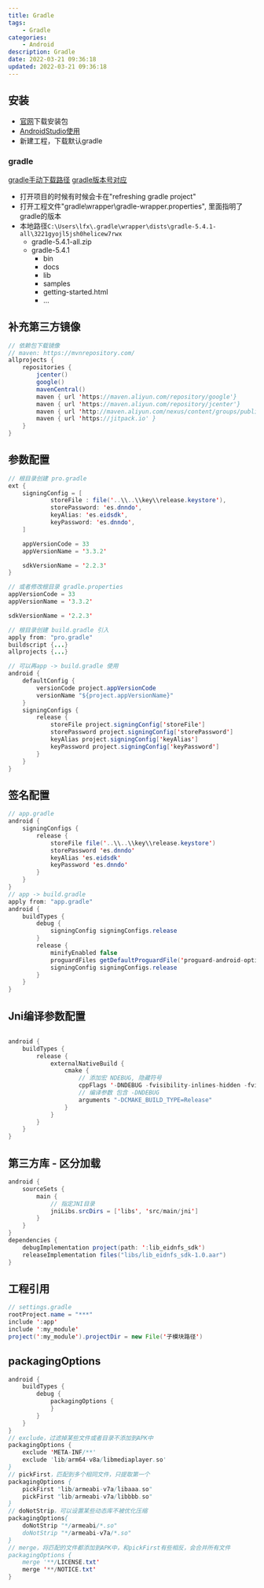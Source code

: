 ```yaml
---
title: Gradle
tags: 
    - Gradle
categories: 
    - Android
description: Gradle
date: 2022-03-21 09:36:18
updated: 2022-03-21 09:36:18
---
```


## 安装

+ [官网](https://developer.android.google.cn/)下载安装包
+ [AndroidStudio使用](https://developer.android.google.cn/studio/intro)
+ 新建工程，下载默认gradle

### gradle

[gradle手动下载路径](https://services.gradle.org/distributions/)
[gradle版本号对应](https://developer.android.google.cn/studio/releases/gradle-plugin#revisions)

+ 打开项目的时候有时候会卡在"refreshing gradle project"
+ 打开工程文件"gradle\wrapper\gradle-wrapper.properties", 里面指明了gradle的版本
+ 本地路径`C:\Users\lfx\.gradle\wrapper\dists\gradle-5.4.1-all\3221gyojl5jsh0helicew7rwx`
  + gradle-5.4.1-all.zip
  + gradle-5.4.1
    + bin
    + docs
    + lib
    + samples
    + getting-started.html
    + ...
    
## 补充第三方镜像

```java
// 依赖包下载镜像
// maven: https://mvnrepository.com/
allprojects {
    repositories {
        jcenter()
        google()
        mavenCentral()
        maven { url 'https://maven.aliyun.com/repository/google'}
        maven { url 'https://maven.aliyun.com/repository/jcenter'}
        maven { url 'http://maven.aliyun.com/nexus/content/groups/public'}
        maven { url 'https://jitpack.io' }
    }
}
```

## 参数配置
```java
// 根目录创建 pro.gradle
ext {
    signingConfig = [
            storeFile : file('..\\..\\key\\release.keystore'),
            storePassword: 'es.dnndo',
            keyAlias: 'es.eidsdk',
            keyPassword: 'es.dnndo',
    ]

    appVersionCode = 33
    appVersionName = '3.3.2'

    sdkVersionName = '2.2.3'
}

// 或者修改根目录 gradle.properties
appVersionCode = 33
appVersionName = '3.3.2'

sdkVersionName = '2.2.3'
```

```java
// 根目录创建 build.gradle 引入
apply from: "pro.gradle"
buildscript {...}
allprojects {...}

// 可以再app -> build.gradle 使用
android {
    defaultConfig {
        versionCode project.appVersionCode
        versionName "${project.appVersionName}"
    }
    signingConfigs {
        release {
            storeFile project.signingConfig['storeFile']
            storePassword project.signingConfig['storePassword']
            keyAlias project.signingConfig['keyAlias']
            keyPassword project.signingConfig['keyPassword']
        }
    }
}
```

## 签名配置

```java
// app.gradle
android {
    signingConfigs {
        release {
            storeFile file('..\\..\\key\\release.keystore')
            storePassword 'es.dnndo'
            keyAlias 'es.eidsdk'
            keyPassword 'es.dnndo'
        }
    }
}
// app -> build.gradle
apply from: "app.gradle"
android {
    buildTypes {
        debug {
            signingConfig signingConfigs.release
        }
        release {
            minifyEnabled false
            proguardFiles getDefaultProguardFile('proguard-android-optimize.txt'), 'proguard-rules.pro'
            signingConfig signingConfigs.release
        }
    }
}
```

## Jni编译参数配置
```java

android {
    buildTypes {
        release {
            externalNativeBuild {
                cmake {
                    // 添加宏 NDEBUG, 隐藏符号
                    cppFlags '-DNDEBUG -fvisibility-inlines-hidden -fvisibility=hidden -fno-common'
                    // 编译参数 包含 -DNDEBUG 
                    arguments "-DCMAKE_BUILD_TYPE=Release"
                }
            }
        }
    }
}
```

## 第三方库 - 区分加载

```java
android {
    sourceSets {
        main {
            // 指定JNI目录
            jniLibs.srcDirs = ['libs', 'src/main/jni']
        }
    }
}
dependencies {
    debugImplementation project(path: ':lib_eidnfs_sdk')
    releaseImplementation files("libs/lib_eidnfs_sdk-1.0.aar")
}
```

## 工程引用

```java
// settings.gradle
rootProject.name = "***"
include ':app'
include ':my_module'
project(':my_module').projectDir = new File('子模块路径')
```

## packagingOptions

```java
android {
    buildTypes {
        debug {
            packagingOptions {
            }
        }
    }
}
// exclude，过滤掉某些文件或者目录不添加到APK中
packagingOptions {
    exclude 'META-INF/**'
    exclude 'lib/arm64-v8a/libmediaplayer.so'
}
// pickFirst，匹配到多个相同文件，只提取第一个
packagingOptions {
    pickFirst "lib/armeabi-v7a/libaaa.so"
    pickFirst "lib/armeabi-v7a/libbbb.so" 
}
// doNotStrip，可以设置某些动态库不被优化压缩
packagingOptions{
    doNotStrip "*/armeabi/*.so"
    doNotStrip "*/armeabi-v7a/*.so"
}
// merge，将匹配的文件都添加到APK中，和pickFirst有些相反，会合并所有文件
packagingOptions {
    merge '**/LICENSE.txt'
    merge '**/NOTICE.txt'
}

```
